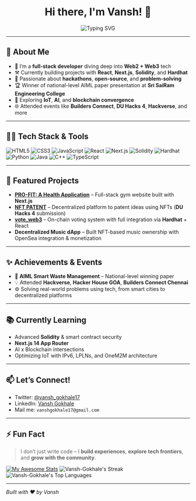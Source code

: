 <h1 align="center">Hi there, I'm Vansh! 👋</h1>

<p align="center">
  <img src="https://readme-typing-svg.demolab.com?font=Fira+Code&size=24&duration=3000&pause=1000&color=00F7F9&center=true&vCenter=true&multiline=true&width=600&lines=Developer+by+day+%E2%9A%99%EF%B8%8F+Builder+by+night+%F0%9F%92%A1" alt="Typing SVG" />
</p>

---

## 🚀 About Me

- 🔭 I’m a **full-stack developer** diving deep into **Web2 + Web3** tech
- ⚒️ Currently building projects with **React**, **Next.js**, **Solidity**, and **Hardhat**
- 🎯 Passionate about **hackathons**, **open-source**, and **problem-solving**
- 🏆 Winner of national-level AIML paper presentation at **Sri SaiRam Engineering College**
- 🧠 Exploring **IoT**, **AI**, and **blockchain convergence**
- 🌐 Attended events like **Builders Connect**, **DU Hacks 4**, **Hackverse**, and more

---

## 🧑‍💻 Tech Stack & Tools

![HTML5](https://img.shields.io/badge/HTML5-E34F26?style=flat&logo=html5&logoColor=white)
![CSS3](https://img.shields.io/badge/CSS3-1572B6?style=flat&logo=css3&logoColor=white)
![JavaScript](https://img.shields.io/badge/JavaScript-F7DF1E?style=flat&logo=javascript&logoColor=black)
![React](https://img.shields.io/badge/React-20232A?style=flat&logo=react&logoColor=61DAFB)
![Next.js](https://img.shields.io/badge/Next.js-black?style=flat&logo=next.js)
![Solidity](https://img.shields.io/badge/Solidity-363636?style=flat&logo=solidity&logoColor=white)
![Hardhat](https://img.shields.io/badge/Hardhat-F7DF1E?style=flat&logo=ethereum&logoColor=black)
![Python](https://img.shields.io/badge/Python-3776AB?style=flat&logo=python&logoColor=white)
![Java](https://img.shields.io/badge/Java-007396?style=flat&logo=java&logoColor=white)
![C++](https://img.shields.io/badge/C++-00599C?style=flat&logo=c%2B%2B&logoColor=white)
![TypeScript](https://img.shields.io/badge/TypeScript-007ACC?style=flat&logo=typescript&logoColor=white)

---

## 🧩 Featured Projects

- **[PRO-FIT: A Health Application](#)** – Full-stack gym website built with **Next.js**
- **[NFT PATENT](#)** – Decentralized platform to patent ideas using NFTs (**DU Hacks 4** submission)
- **[vote_web3](#)** – On-chain voting system with full integration via **Hardhat** + React
- **Decentralized Music dApp** – Built NFT-based music ownership with OpenSea integration & monetization

---

## ✨ Achievements & Events

- 🥇 **AIML Smart Waste Management** – National-level winning paper
- 💡 Attended **Hackverse**, **Hacker House GOA**, **Builders Connect Chennai**
- ⚙️ Solving real-world problems using tech, from smart cities to decentralized platforms

---

## 📚 Currently Learning

- Advanced **Solidity** & smart contract security
- **Next.js 14 App Router**
- AI x Blockchain intersections
- Optimizing IoT with IPv6, LPLNs, and OneM2M architecture

---

## 📫 Let’s Connect!

- Twitter: [@vansh_gokhale17](https://x.com/vansh_gokhale17)
- LinkedIn: [Vansh Gokhale](https://www.linkedin.com/in/vansh-gokhale-680ab1281/)
- Mail me: `vanshgokhale17@gmail.com`

---

## ⚡ Fun Fact

> I don’t just write code – I **build experiences**, **explore tech frontiers**, and **grow with the community**.

[![My Awesome Stats](https://awesome-github-stats.azurewebsites.net/user-stats/Vansh-Gokhale?cardType=octocat&theme=outrun&preferLogin=true)](https://git.io/awesome-stats-card)
![Vansh-Gokhale's Streak](https://github-readme-streak-stats.herokuapp.com/?user=Vansh-Gokhale&theme=outrun&hide_border=false)
![Vansh-Gokhale's Top Languages](https://github-readme-stats.vercel.app/api/top-langs/?username=Vansh-Gokhale&theme=outrun&show_icons=true&hide_border=false&layout=compact)

---

*Built with ❤️ by Vansh*
